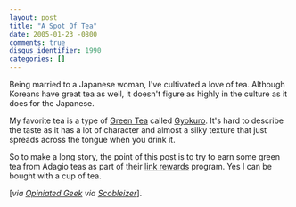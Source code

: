 ```yaml
---
layout: post
title: "A Spot Of Tea"
date: 2005-01-23 -0800
comments: true
disqus_identifier: 1990
categories: []
---
```

Being married to a Japanese woman, I've cultivated a love of tea.
Although Koreans have great tea as well, it doesn't figure as highly in
the culture as it does for the Japanese.

My favorite tea is a type of [Green Tea](http://www.adagio.com/green/)
called
[Gyokuro](http://www.adagio.com/green/gyokuro.html?SID=789387aa1185deeb87901f19a6b1dc16).
It's hard to describe the taste as it has a lot of character and almost
a silky texture that just spreads across the tongue when you drink it.

So to make a long story, the point of this post is to try to earn some
green tea from Adagio teas as part of their [link
rewards](http://www.adagio.com/pages/link_rewards.html) program. Yes I
can be bought with a cup of tea.

[*via [Opiniated
Geek](http://www.opinionatedgeek.com/Blog/blog.aspx?blogentry=00050) via
[Scobleizer](http://scobleizer.com/linkblog/archives/167)*].

